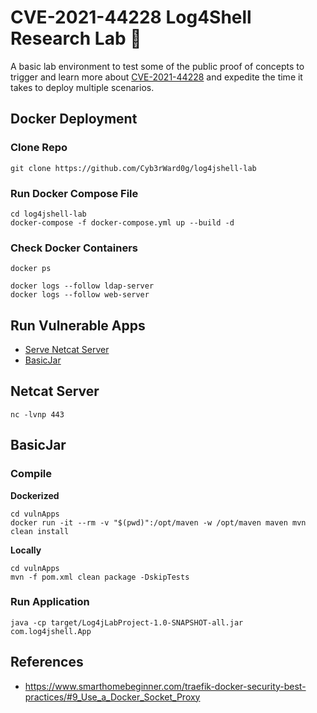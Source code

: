 # CVE-2021-44228 Log4Shell Research Lab 🚧

A basic lab environment to test some of the public proof of concepts to trigger and learn more about [CVE-2021-44228](https://nvd.nist.gov/vuln/detail/CVE-2021-44228) and expedite the time it takes to deploy multiple scenarios.

## Docker Deployment

### Clone Repo

```
git clone https://github.com/Cyb3rWard0g/log4jshell-lab
```
### Run Docker Compose File

```
cd log4jshell-lab
docker-compose -f docker-compose.yml up --build -d
```

### Check Docker Containers

```
docker ps

docker logs --follow ldap-server
docker logs --follow web-server
```

## Run Vulnerable Apps

* [Serve Netcat Server](#netcat-server)
* [BasicJar](#basicjar)

## Netcat Server

```
nc -lvnp 443
```

## BasicJar
### Compile

**Dockerized**
```
cd vulnApps
docker run -it --rm -v "$(pwd)":/opt/maven -w /opt/maven maven mvn clean install
```

**Locally**
```
cd vulnApps
mvn -f pom.xml clean package -DskipTests
```

### Run Application

```
java -cp target/Log4jLabProject-1.0-SNAPSHOT-all.jar  com.log4jshell.App
```

## References
* https://www.smarthomebeginner.com/traefik-docker-security-best-practices/#9_Use_a_Docker_Socket_Proxy